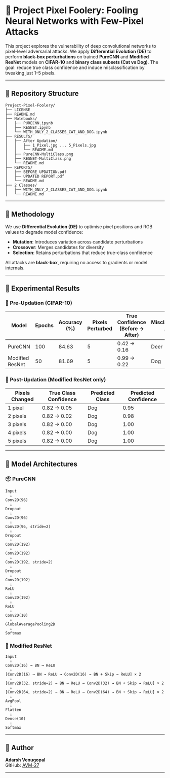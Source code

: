 # 🧠 Project Pixel Foolery: Fooling Neural Networks with Few-Pixel Attacks

This project explores the vulnerability of deep convolutional networks to pixel-level adversarial attacks. We apply **Differential Evolution (DE)** to perform **black-box perturbations** on trained **PureCNN** and **Modified ResNet** models on **CIFAR-10** and **binary class subsets (Cat vs Dog)**. The goal: reduce true class confidence and induce misclassification by tweaking just 1–5 pixels.

---

## 📁 Repository Structure

```
Project-Pixel-Foolery/
├── LICENSE
├── README.md
├── Notebooks/
│   ├── PURECNN.ipynb
│   ├── RESNET.ipynb
│   └── WITH_ONLY_2_CLASSES_CAT_AND_DOG.ipynb
├── RESULTS/
│   ├── After Updation/
│   │   ├── 1_Pixel.jpg ... 5_Pixels.jpg
│   │   └── README.md
│   ├── PureCNN-MultiClass.png
│   ├── RESNET-MultiClass.png
│   └── README.md
├── REPORTS/
│   ├── BEFORE UPDATION.pdf
│   ├── UPDATED REPORT.pdf
│   └── README.md
├── 2 Classes/
│   ├── WITH_ONLY_2_CLASSES_CAT_AND_DOG.ipynb
│   └── README.md
```

---

## 🔬 Methodology

We use **Differential Evolution (DE)** to optimise pixel positions and RGB values to degrade model confidence:

- **Mutation**: Introduces variation across candidate perturbations
- **Crossover**: Merges candidates for diversity
- **Selection**: Retains perturbations that reduce true-class confidence

All attacks are **black-box**, requiring no access to gradients or model internals.

---

## 🧪 Experimental Results

### 🔹 Pre-Updation (CIFAR-10)

| Model           | Epochs | Accuracy (%) | Pixels Perturbed | True Confidence (Before → After) | Misclassified As | Misclass Confidence | DE Iterations |
|-----------------|--------|--------------|-------------------|----------------------------------|------------------|----------------------|----------------|
| PureCNN         | 100    | 84.63        | 5                 | 0.42 → 0.16                      | Deer             | 0.54                | 100            |
| Modified ResNet | 50     | 81.69        | 5                 | 0.99 → 0.22                      | Dog              | 0.77                | 200            |

### 🔸 Post-Updation (Modified ResNet only)

| Pixels Changed | True Class Confidence | Predicted Class | Predicted Confidence |
|----------------|------------------------|------------------|------------------------|
| 1 pixel        | 0.82 → 0.05            | Dog              | 0.95                   |
| 2 pixels       | 0.82 → 0.02            | Dog              | 0.98                   |
| 3 pixels       | 0.82 → 0.00            | Dog              | 1.00                   |
| 4 pixels       | 0.82 → 0.00            | Dog              | 1.00                   |
| 5 pixels       | 0.82 → 0.00            | Dog              | 1.00                   |

---

## 🧱 Model Architectures

### 📦 PureCNN

```
Input
  ↓
Conv2D(96)
  ↓
Dropout
  ↓
Conv2D(96)
  ↓
Conv2D(96, stride=2)
  ↓
Dropout
  ↓
Conv2D(192)
  ↓
Conv2D(192)
  ↓
Conv2D(192, stride=2)
  ↓
Dropout
  ↓
Conv2D(192)
  ↓
ReLU
  ↓
Conv2D(192)
  ↓
ReLU
  ↓
Conv2D(10)
  ↓
GlobalAveragePooling2D
  ↓
Softmax
```

### 🔁 Modified ResNet

```
Input
  ↓
Conv2D(16) → BN → ReLU
  ↓
[Conv2D(16) → BN → ReLU → Conv2D(16) → BN + Skip → ReLU] × 2
  ↓
[Conv2D(32, stride=2) → BN → ReLU → Conv2D(32) → BN + Skip → ReLU] × 2
  ↓
[Conv2D(64, stride=2) → BN → ReLU → Conv2D(64) → BN + Skip → ReLU] × 2
  ↓
AvgPool
  ↓
Flatten
  ↓
Dense(10)
  ↓
Softmax
```

---

## 👤 Author

**Adarsh Venugopal**  
GitHub: [AVM-27](https://github.com/AVM-27)

---
